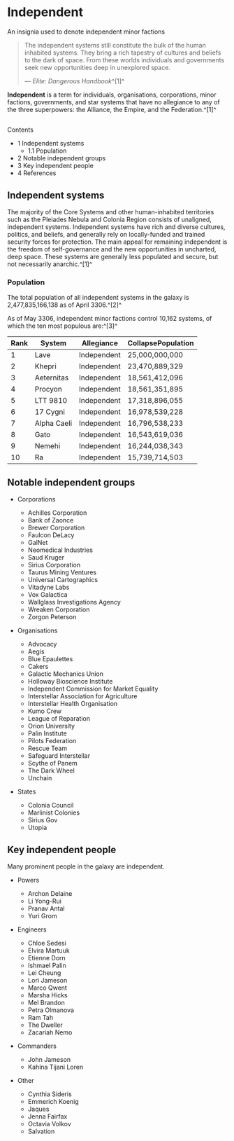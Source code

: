 # Independent
An insignia used to denote independent minor factions
 		 	 

> 
> 
> The independent systems still constitute the bulk of the human inhabited systems. They bring a rich tapestry of cultures and beliefs to the dark of space. From these worlds individuals and governments seek new opportunities deep in unexplored space.
> 
> 
> — *Elite: Dangerous Handbook*^[1]^
> 

**Independent** is a term for individuals, organisations, corporations, minor factions, governments, and star systems that have no allegiance to any of the three superpowers: the Alliance, the Empire, and the Federation.^[1]^

## 

Contents

- 1 Independent systems
    - 1.1 Population
- 2 Notable independent groups
- 3 Key independent people
- 4 References

## Independent systems

The majority of the Core Systems and other human-inhabited territories such as the Pleiades Nebula and Colonia Region consists of unaligned, independent systems. Independent systems have rich and diverse cultures, politics, and beliefs, and generally rely on locally-funded and trained security forces for protection. The main appeal for remaining independent is the freedom of self-governance and the new opportunities in uncharted, deep space. These systems are generally less populated and secure, but not necessarily anarchic.^[1]^

### Population

The total population of all independent systems in the galaxy is 2,477,835,166,138 as of April 3306.^[2]^

As of May 3306, independent minor factions control 10,162 systems, of which the ten most populous are:^[3]^

| Rank | System | Allegiance | CollapsePopulation |
| --- | --- | --- | --- |
| 1 | Lave | Independent | 25,000,000,000 |
| 2 | Khepri | Independent | 23,470,889,329 |
| 3 | Aeternitas | Independent | 18,561,412,096 |
| 4 | Procyon | Independent | 18,561,351,895 |
| 5 | LTT 9810 | Independent | 17,318,896,055 |
| 6 | 17 Cygni | Independent | 16,978,539,228 |
| 7 | Alpha Caeli | Independent | 16,796,538,233 |
| 8 | Gato | Independent | 16,543,619,036 |
| 9 | Nemehi | Independent | 16,244,038,343 |
| 10 | Ra | Independent | 15,739,714,503 |

## Notable independent groups

- Corporations
    - Achilles Corporation
    - Bank of Zaonce
    - Brewer Corporation
    - Faulcon DeLacy
    - GalNet
    - Neomedical Industries
    - Saud Kruger
    - Sirius Corporation
    - Taurus Mining Ventures
    - Universal Cartographics
    - Vitadyne Labs
    - Vox Galactica
    - Wallglass Investigations Agency
    - Wreaken Corporation
    - Zorgon Peterson

- Organisations
    - Advocacy
    - Aegis
    - Blue Epaulettes
    - Cakers
    - Galactic Mechanics Union
    - Holloway Bioscience Institute
    - Independent Commission for Market Equality
    - Interstellar Association for Agriculture
    - Interstellar Health Organisation
    - Kumo Crew
    - League of Reparation
    - Orion University
    - Palin Institute
    - Pilots Federation
    - Rescue Team
    - Safeguard Interstellar
    - Scythe of Panem
    - The Dark Wheel
    - Unchain

- States
    - Colonia Council
    - Marlinist Colonies
    - Sirius Gov
    - Utopia

## Key independent people

Many prominent people in the galaxy are independent.

- Powers
    - Archon Delaine
    - Li Yong-Rui
    - Pranav Antal
    - Yuri Grom

- Engineers
    - Chloe Sedesi
    - Elvira Martuuk
    - Etienne Dorn
    - Ishmael Palin
    - Lei Cheung
    - Lori Jameson
    - Marco Qwent
    - Marsha Hicks
    - Mel Brandon
    - Petra Olmanova
    - Ram Tah
    - The Dweller
    - Zacariah Nemo

- Commanders
    - John Jameson
    - Kahina Tijani Loren

- Other
    - Cynthia Sideris
    - Emmerich Koenig
    - Jaques
    - Jenna Fairfax
    - Octavia Volkov
    - Salvation